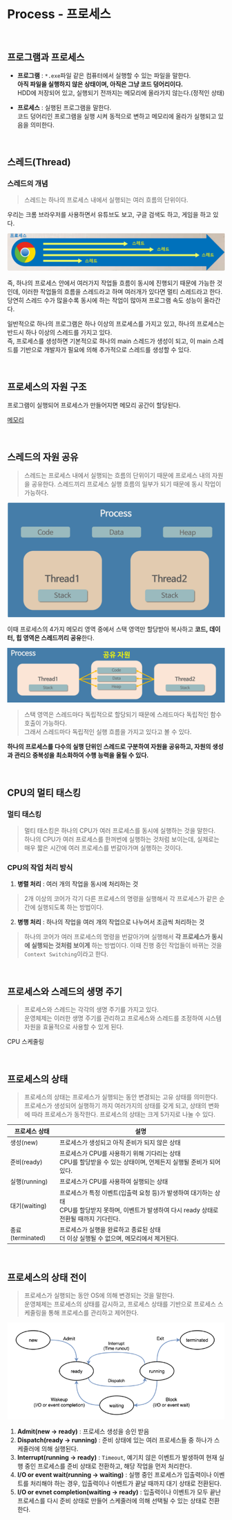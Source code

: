 # Process - 프로세스

<br>

## 프로그램과 프로세스

- **프로그램** : ``*.exe``파일 같은 컴퓨터에서 실행할 수 있는 파일을 말한다.<br>
**아직 파일을 실행하지 않은 상태이며, 아직은 그냥 코드 덩어리이다.**<br>
HDD에 저장되어 있고, 실행되기 전까지는 메모리에 올라가지 않는다.(정적인 상태)


- **프로세스** : 실행된 프로그램을 말한다.<br>
코드 덩어리인 프로그램을 실행 시켜 동적으로 변하고 메모리에 올라가 실행되고 있음을 의미한다.<br>

<br>

## 스레드(Thread)

### 스레드의 개념
> 스레드는 하나의 프로세스 내에서 실행되는 여러 흐름의 단위이다.<br>

우리는 크롬 브라우저를 사용하면서 유튜브도 보고, 구글 검색도 하고, 게임을 하고 있다.<br>

![img.png](img.png)

즉, 하나의 프로세스 안에서 여러가지 작업들 흐름이 동시에 진행되기 때문에 가능한 것인데,
이러한 작업들의 흐름을 스레드라고 하며 여러개가 있다면 멀티 스레드라고 한다.<br>
당연히 스레드 수가 많을수록 동시에 하는 작업이 많아져 프로그램 속도 성능이 올라간다.<br>

일반적으로 하나의 프로그램은 하나 이상의 프로세스를 가지고 있고, 하나의 프로세스는 반드시
하나 이상의 스레드를 가지고 있다.<br>
즉, 프로세스를 생성하면 기본적으로 하나의 main 스레드가 생성이 되고, 이 main 스레드를 기반으로
개발자가 필요에 의해 추가적으로 스레드를 생성할 수 있다.<br>

<br>

## 프로세스의 자원 구조

프로그램이 실행되어 프로세스가 만들어지면 메모리 공간이 할당된다.<br>

[메모리](https://github.com/genesis12345678/TIL/blob/main/OS/OperatingSystem/memory/memory.md)

<br>

## 스레드의 자원 공유
> 스레드는 프로세스 내에서 실행되는 흐름의 단위이기 때문에 프로세스 내의 자원을 공유한다.
> 스레드끼리 프로세스 실행 흐름의 일부가 되기 때문에 동시 작업이 가능하다.

![img_1.png](img_1.png)

이때 프로세스의 4가지 메모리 영역 중에서 스택 영역만 할당받아 복사하고 **코드, 데이터, 힙 영역은 스레드끼리 공유**한다.<br>

![img_2.png](img_2.png)

> 스택 영역은 스레드마다 독립적으로 할당되기 때문에 스레드마다 독립적인 함수 호출이 가능하다.<br>
> 그래서 스레드마다 독립적인 실행 흐름을 가지고 있다고 볼 수 있다.<br>

**하나의 프로세스를 다수의 실행 단위인 스레드로 구분하여 자원을 공유하고, 자원의 생성과 관리으
중복성을 최소화하여 수행 능력을 올릴 수 있다.**

<br>

## CPU의 멀티 태스킹

### 멀티 태스킹
> 멀티 태스킹은 하나의 CPU가 여러 프로세스를 동시에 실행하는 것을 말한다.<br>
> 하나의 CPU가 여러 프로세스를 한꺼번에 실행하는 것처럼 보이는데, 실제로는 매우 짧은 시간에
> 여러 프로세스를 번갈아가며 실행하는 것이다.<br>

### CPU의 작업 처리 방식
1. **병렬 처리** : 여러 개의 작업을 동시에 처리하는 것
> 2개 이상의 코어가 각기 다른 프로세스의 명령을 실행해서 각 프로세스가 같은 순간에 
> 실행되도록 하는 방법이다.

2. **병행 처리** : 하나의 작업을 여러 개의 작업으로 나누어서 조금씩 처리하는 것
> 하나의 코어가 여러 프로세스의 명령을 번갈아가며 실행해서 **각 프로세스가 동시에 실행되는 것처럼 보이게** 하는 방법이다.
> 이때 진행 중인 작업들이 바뀌는 것을 ``Context Switching``이라고 한다.

<br>

## 프로세스와 스레드의 생명 주기
> 프로세스와 스레드는 각각의 생명 주기를 가지고 있다.<br>
> 운영체제는 이러한 생명 주기를 관리하고 프로세스와 스레드를 조정하여
> 시스템 자원을 효율적으로 사용할 수 있게 된다.

CPU 스케줄링

<br>

## 프로세스의 상태
> 프로세스의 상태는 프로세스가 실행되는 동안 변경되는 고유 상태를 의미한다.<br>
> 프로세스가 생성되어 실행하기 까지 여러가지의 상태를 갖게 되고, 상태의 변화에 따라 프로세스가 동작한다.
> 프로세스의 상태는 크게 5가지로 나눌 수 있다.

| **프로세스 상태** | **설명**                                                                                      |
|-------------|---------------------------------------------------------------------------------------------|
| 생성(new)     | 프로세스가 생성되고 아직 준비가 되지 않은 상태                                                                  |
| 준비(ready)   | 프로세스가 CPU를 사용하기 위해 기다리는 상태<br>CPU를 할당받을 수 있는 상태이며, 언제든지 실행될 준비가 되어있다.                       |
| 실행(running) | 프로세스가 CPU를 사용하여 실행되는 상태                                                                     |
| 대기(waiting) | 프로세스가 특정 이벤트(입출력 요청 등)가 발생하여 대기하는 상태<br>CPU를 할당받지 못하며, 이벤트가 발생하여 다시 ready 상태로 전환될 때까지 기다린다. |
| 종료(terminated) | 프로세스가 실행을 완료하고 종료된 상태<br>더 이상 실행될 수 없으며, 메모리에서 제거된다.                                        |

<br>

## 프로세스의 상태 전이
> 프로세스가 실행되는 동안 OS에 의해 변경되는 것을 말한다.<br>
> 운영체제는 프로세스의 상태를 감시하고, 프로세스 상태를 기반으로 프로세스 스케줄링을 통해
> 프로세스를 관리하고 제어한다.

![img_3.png](img_3.png)

1. **Admit(new -> ready)** : 프로세스 생성을 승인 받음
2. **Dispatch(ready -> running)** : 준비 상태에 있는 여러 프로세스들 중 하나가 스케줄러에 의해 실행된다.
3. **Interrupt(running -> ready)** : ``Timeout``, 예기치 않은 이벤트가 발생하여 현재 실행 중인
프로세스를 준비 상태로 전환하고, 해당 작업을 먼저 처리한다.
4. **I/O or event wait(running -> waiting)** : 실행 중인 프로세스가 입출력이나 이벤트를
처리해야 하는 경우, 입출력이나 이벤트가 끝날 때까지 대기 상태로 전환된다.
5. **I/O or evnet completion(waiting -> ready)** : 입출력이나 이벤트가 모두 끝난 프로세스를 다시
준비 상태로 만들어 스케줄러에 의해 선택될 수 있는 상태로 전환한다.

<br>


